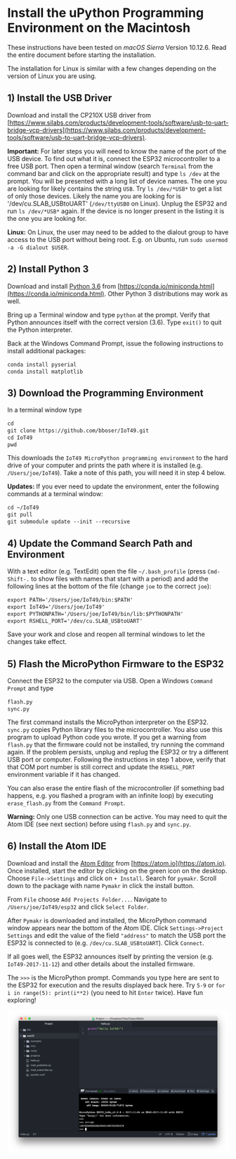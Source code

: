# Install the uPython Programming Environment on the Macintosh

These instructions have been tested on *macOS Sierra* Version 10.12.6. Read the entire document before starting the installation. 

The installation for Linux is similar with a few changes depending on the version of Linux you are using.

## 1) Install the USB Driver

Download and install the CP210X USB driver from [https://www.silabs.com/products/development-tools/software/usb-to-uart-bridge-vcp-drivers](https://www.silabs.com/products/development-tools/software/usb-to-uart-bridge-vcp-drivers). 

**Important:** For later steps you will need to know the name of the port of the USB device. To find out what it is, connect the ESP32 microcontroller to a free USB port. Then open a terminal window (search `Terminal` from the command bar and click on the appropriate result) and type `ls /dev` at the prompt. You will be presented with a long list of device names. The one you are looking for likely contains the string `USB`. Try `ls /dev/*USB*` to get a list of only those devices. Likely the name you are looking for is '/dev/cu.SLAB_USBtoUART' (`/dev/ttyUSB0` on Linux). Unplug the ESP32 and run `ls /dev/*USB*` again. If the device is no longer present in the listing it is the one you are looking for.

**Linux:** On Linux, the user may need to be added to the dialout group to have access to the USB port without being root. E.g. on Ubuntu, run `sudo usermod -a -G dialout $USER`.

## 2) Install Python 3

Download and install [Python 3.6](https://conda.io/miniconda.html) from [https://conda.io/miniconda.html](https://conda.io/miniconda.html). Other Python 3 distributions may work as well.

Bring up a Terminal window and type `python` at the prompt. Verify that Python announces itself with the correct version (3.6). Type `exit()` to quit the Python interpreter.

Back at the Windows Command Prompt, issue the following instructions to install additional packages:

```
conda install pyserial
conda install matplotlib
```

## 3) Download the Programming Environment

In a terminal window type

```
cd
git clone https://github.com/bboser/IoT49.git
cd IoT49
pwd
```

This downloads the `IoT49 MicroPython programming environment` to the hard drive of your computer and prints the path where it is installed (e.g. `/Users/joe/IoT49`). Take a note of this path, you will need it in step 4 below.

**Updates:** If you ever need to update the environment, enter the following commands at a terminal window:

```
cd ~/IoT49
git pull
git submodule update --init --recursive
``` 

## 4) Update the Command Search Path and Environment

With a text editor (e.g. TextEdit) open the file `~/.bash_profile` (press `Cmd-Shift-.` to show files with names that start with a period) and add the following lines at the bottom of the file (change `joe` to the correct `joe`):

```
export PATH='/Users/joe/IoT49/bin:$PATH'
export IoT49='/Users/joe/IoT49'
export PYTHONPATH='/Users/joe/IoT49/bin/lib:$PYTHONPATH'
export RSHELL_PORT='/dev/cu.SLAB_USBtoUART'
```

Save your work and close and reopen all terminal windows to let the changes take effect. 

## 5) Flash the MicroPython Firmware to the ESP32

Connect the ESP32 to the computer via USB. Open a Windows `Command Prompt` and type 

```
flash.py
sync.py
```

The first command installs the MicroPython interpreter on the ESP32. `sync.py` copies Python library files to the microcontroller. You also use this program to upload Python code you wrote. If you get a warning from `flash.py` that the firmware could not be installed, try running the command again. If the problem persists, unplug and replug the ESP32 or try a different USB port or computer. Following the instructions in step 1 above, verify that that COM port number is still correct and update the `RSHELL_PORT` environment variable if it has changed.

You can also erase the entire flash of the microcontroller (if something bad happens, e.g. you flashed a program with an infinite loop) by executing `erase_flash.py` from the `Command Prompt`.

**Warning:** Only one USB connection can be active. You may need to quit the Atom IDE (see next section) before using `flash.py` and `sync.py`.

## 6) Install the Atom IDE

Download and install the [Atom Editor](https://atom.io) from [https://atom.io](https://atom.io). Once installed, start the editor by clicking on the green icon on the desktop. Choose `File->Settings` and click on `+ Install`. Search for `pymakr`. Scroll down to the package with name `Pymakr` in click the install button.

From `File` choose `Add Projects Folder...`. Navigate to `/Users/joe/IoT49/esp32` and click `Select Folder`.

After `Pymakr` is downloaded and installed, the MicroPython command window appears near the bottom of the Atom IDE. Click `Settings->Project Settings` and edit the value of the field `"address"` to match the USB port the ESP32 is connected to (e.g. `/dev/cu.SLAB_USBtoUART`). Click `Connect`. 

If all goes well, the ESP32 announces itself by printing the version  (e.g. `IoT49-2017-11-12`) and other details about the installed firmware. 

The `>>>` is the MicroPython prompt. Commands you type here are sent to the ESP32 for execution and the results displayed back here. Try `5-9` or `for i in range(5): print(i**2)` (you need to hit `Enter` twice). Have fun exploring!

![Atom IDE Screenshot](atom_screen.png)


